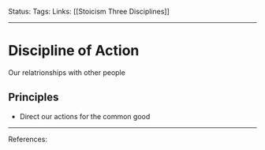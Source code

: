 Status:
Tags:
Links: [[Stoicism Three Disciplines]]
___
# Discipline of Action
Our relatrionships with other people
## Principles
- Direct our actions for the common good
___
References: